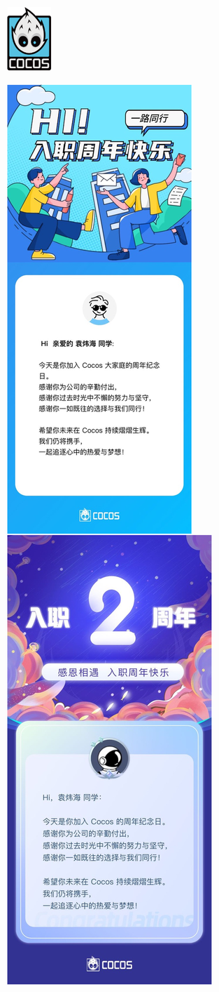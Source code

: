 <div class="cocos-page">
    <a href="https://www.cocos.com/" target="_blank">
        <img class="cocos-logo" src="./assets/cocos-logo.png" />
    </a>
    
<PicturesScrollX>
    <img src="./assets/year1.jpeg" />
    <img src="./assets/year2.jpeg" />
</PicturesScrollX>  
</div>

<style>
    .cocos-page {
        & .cocos-logo {
            width: 100px;
            margin: 0 auto 30px;
        }
    }

</style>
